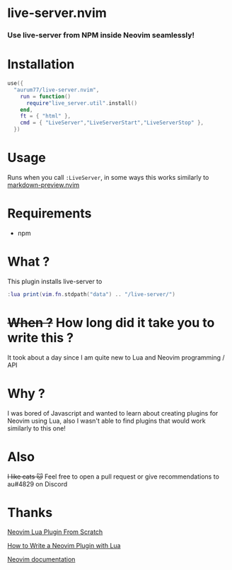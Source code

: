 # live-server.nvim
### Use live-server from NPM inside Neovim seamlessly!

# Installation

```lua
use({
  "aurum77/live-server.nvim",
    run = function()
      require"live_server.util".install()
    end,
    ft = { "html" },
    cmd = { "LiveServer","LiveServerStart","LiveServerStop" },
  })
```
# Usage
Runs when you call `:LiveServer`, in some ways this works similarly to [markdown-preview.nvim](https://github.com/iamcco/markdown-preview.nvim)

# Requirements
- npm

# What ?
This plugin installs live-server to
```lua
:lua print(vim.fn.stdpath("data") .. "/live-server/")
``` 

# ~~When ?~~ How long did it take you to write this ?
It took about a day since I am quite new to Lua and Neovim programming / API

# Why ?
I was bored of Javascript and wanted to learn about creating plugins for Neovim using Lua, also I wasn't able to find plugins that would work similarly to this one!

# Also
~~I like cats :cat:~~ Feel free to open a pull request or give recommendations to au#4829 on Discord

# Thanks
[Neovim Lua Plugin From Scratch](https://www.youtube.com/watch?v=n4Lp4cV8YR0)

[How to Write a Neovim Plugin with Lua](https://www.linode.com/docs/guides/writing-a-neovim-plugin-with-lua/)

[Neovim documentation](https://neovim.io/doc/)
